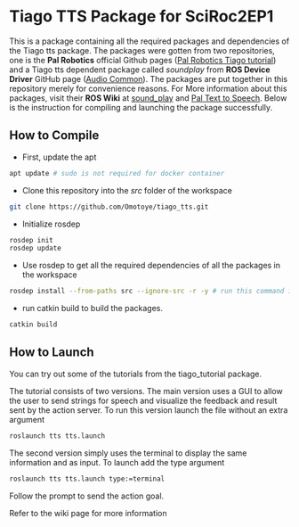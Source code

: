 # Tiago TTS Package for SciRoc2EP1

This is a package containing all the required packages and dependencies of the Tiago tts package. The packages were gotten from two repositories, one is the **Pal Robotics** official Github pages ([Pal Robotics Tiago tutorial](https://github.com/pal-robotics/tiago_tutorials.git)) and a Tiago tts dependent package called _soundplay_ from **ROS Device Driver** GitHub page ([Audio Common](https://github.com/ros-drivers/audio_common.git)). The packages are put together in this repository merely for convenience reasons. For More information about this packages, visit their **ROS Wiki** at [sound_play](http://wiki.ros.org/sound_play) and [Pal Text to Speech](http://wiki.ros.org/Robots/TIAGo/Tutorials/TTS). Below is the instruction for compiling and launching the package successfully.

## How to Compile

- First, update the apt

```bash
apt update # sudo is not required for docker container
```

- Clone this repository into the _src_ folder of the workspace

```bash
git clone https://github.com/Omotoye/tiago_tts.git
```

- Initialize rosdep

```bash
rosdep init
rosdep update
```

- Use rosdep to get all the required dependencies of all the packages in the workspace

```bash
rosdep install --from-paths src --ignore-src -r -y # run this command in the working directory of the workspace
```

- run catkin build to build the packages.

```bash
catkin build
```

## How to Launch

You can try out some of the tutorials from the tiago_tutorial package.

The tutorial consists of two versions. The main version uses a GUI to allow the user to send strings for speech and visualize the feedback and result sent by the action server. To run this version launch the file without an extra argument

```bash
roslaunch tts tts.launch
```

The second version simply uses the terminal to display the same information and as input. To launch add the type argument

```bash
roslaunch tts tts.launch type:=terminal
```

Follow the prompt to send the action goal.

Refer to the wiki page for more information
